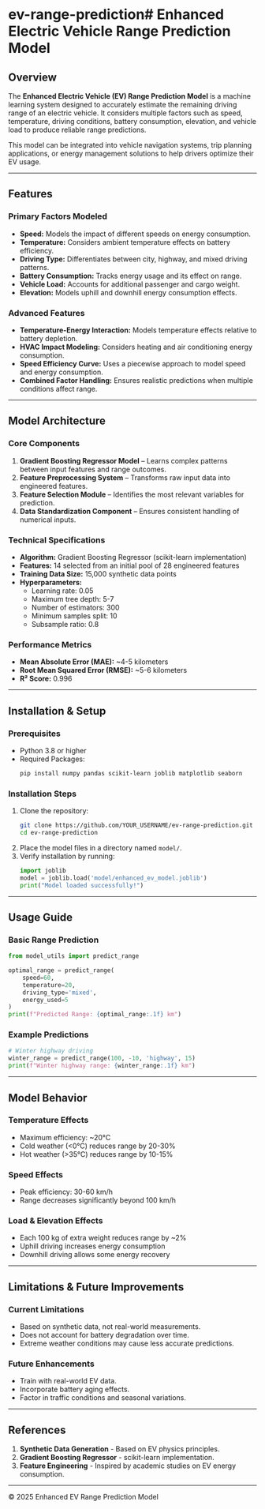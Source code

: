 # ev-range-prediction# Enhanced Electric Vehicle Range Prediction Model

## Overview
The **Enhanced Electric Vehicle (EV) Range Prediction Model** is a machine learning system designed to accurately estimate the remaining driving range of an electric vehicle. It considers multiple factors such as speed, temperature, driving conditions, battery consumption, elevation, and vehicle load to produce reliable range predictions.

This model can be integrated into vehicle navigation systems, trip planning applications, or energy management solutions to help drivers optimize their EV usage.

---

## Features

### Primary Factors Modeled
- **Speed:** Models the impact of different speeds on energy consumption.
- **Temperature:** Considers ambient temperature effects on battery efficiency.
- **Driving Type:** Differentiates between city, highway, and mixed driving patterns.
- **Battery Consumption:** Tracks energy usage and its effect on range.
- **Vehicle Load:** Accounts for additional passenger and cargo weight.
- **Elevation:** Models uphill and downhill energy consumption effects.

### Advanced Features
- **Temperature-Energy Interaction:** Models temperature effects relative to battery depletion.
- **HVAC Impact Modeling:** Considers heating and air conditioning energy consumption.
- **Speed Efficiency Curve:** Uses a piecewise approach to model speed and energy consumption.
- **Combined Factor Handling:** Ensures realistic predictions when multiple conditions affect range.

---

## Model Architecture

### Core Components
1. **Gradient Boosting Regressor Model** – Learns complex patterns between input features and range outcomes.
2. **Feature Preprocessing System** – Transforms raw input data into engineered features.
3. **Feature Selection Module** – Identifies the most relevant variables for prediction.
4. **Data Standardization Component** – Ensures consistent handling of numerical inputs.

### Technical Specifications
- **Algorithm:** Gradient Boosting Regressor (scikit-learn implementation)
- **Features:** 14 selected from an initial pool of 28 engineered features
- **Training Data Size:** 15,000 synthetic data points
- **Hyperparameters:**
  - Learning rate: 0.05
  - Maximum tree depth: 5-7
  - Number of estimators: 300
  - Minimum samples split: 10
  - Subsample ratio: 0.8

### Performance Metrics
- **Mean Absolute Error (MAE):** ~4-5 kilometers
- **Root Mean Squared Error (RMSE):** ~5-6 kilometers
- **R² Score:** 0.996

---

## Installation & Setup

### Prerequisites
- Python 3.8 or higher
- Required Packages:
  ```bash
  pip install numpy pandas scikit-learn joblib matplotlib seaborn
  ```

### Installation Steps
1. Clone the repository:
   ```bash
   git clone https://github.com/YOUR_USERNAME/ev-range-prediction.git
   cd ev-range-prediction
   ```
2. Place the model files in a directory named `model/`.
3. Verify installation by running:
   ```python
   import joblib
   model = joblib.load('model/enhanced_ev_model.joblib')
   print("Model loaded successfully!")
   ```

---

## Usage Guide

### Basic Range Prediction

```python
from model_utils import predict_range

optimal_range = predict_range(
    speed=60,
    temperature=20,
    driving_type='mixed',
    energy_used=5
)
print(f"Predicted Range: {optimal_range:.1f} km")
```

### Example Predictions
```python
# Winter highway driving
winter_range = predict_range(100, -10, 'highway', 15)
print(f"Winter highway range: {winter_range:.1f} km")
```

---

## Model Behavior

### Temperature Effects
- Maximum efficiency: ~20°C
- Cold weather (<0°C) reduces range by 20-30%
- Hot weather (>35°C) reduces range by 10-15%

### Speed Effects
- Peak efficiency: 30-60 km/h
- Range decreases significantly beyond 100 km/h

### Load & Elevation Effects
- Each 100 kg of extra weight reduces range by ~2%
- Uphill driving increases energy consumption
- Downhill driving allows some energy recovery

---

## Limitations & Future Improvements
### Current Limitations
- Based on synthetic data, not real-world measurements.
- Does not account for battery degradation over time.
- Extreme weather conditions may cause less accurate predictions.

### Future Enhancements
- Train with real-world EV data.
- Incorporate battery aging effects.
- Factor in traffic conditions and seasonal variations.

---

## References
1. **Synthetic Data Generation** - Based on EV physics principles.
2. **Gradient Boosting Regressor** - scikit-learn implementation.
3. **Feature Engineering** - Inspired by academic studies on EV energy consumption.

---

© 2025 Enhanced EV Range Prediction Model

